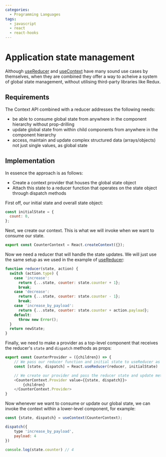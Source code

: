 ```yaml
---
categories:
  - Programming Languages
tags:
  - javascript
  - react
  - react-hooks
---
```


# Application state management

Although [useReducer](./useReducer.md) and [useContext](./useContext.md) have many sound use cases by themselves, when they are combined they offer a way to acheive a system of global state management, without utilising third-party libraries like Redux.

## Requirements

The Context API combined with a reducer addresses the following needs:

- be able to consume global state from anywhere in the component hierarchy without prop-drilling
- update global state from within child components from anywhere in the component hierarchy
- access, maintain and update complex structured data (arrays/objects) not just single values, as global state

## Implementation

In essence the approach is as follows:

- Create a context provider that houses the global state object
- Attach this state to a reducer function that operates on the state object through dispatch methods

First off, our initial state and overall state object:

```js
const initialState = {
  count: 0,
};
```

Next, we create our context. This is what we will invoke when we want to consume our state.

```js
export const CounterContext = React.createContext({});
```

Now we need a reducer that will handle the state updates. We will just use the same setup as we used in the example of [useReducer](./useReducer.md#refining-the-syntax):

```js
function reducer(state, action) {
  switch (action.type) {
    case 'increase':
      return {...state, counter: state.counter + 1};
      break;
    case 'decrease':
      return {...state, counter: state.counter - 1};
      break;
    case 'increase_by_payload':
      return {...state, counter: state.counter + action.payload};
    default:
      throw new Error();
  }
  return newState;
}
```

Finally, we need to make a provider as a top-level component that receives the reducer's `state` and `dispatch` methods as props:

```js
export const CounterProvider = ({children}) => {
    // We pass our reducer function and initial state to useReducer as params
    const [state, dispatch] = React.useReducer(reducer, initialState)

    // We create our provider and pass the reducer state and update method as props. This is the provider to the CounterContext consumer
    <CounterContext.Provider value={{state, dispatch}}>
        {children}
    </CounterContext.Provider>
}
```

Now whenever we want to consume or update our global state, we can invoke the context within a lower-level component, for example:

```js
const {state, dispatch} = useContext(CounterContext);

dispatch({
    type 'increase_by_payload',
    payload: 4
})

console.log(state.counter) // 4

```
